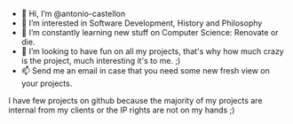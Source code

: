 - 👋 Hi, I’m @antonio-castellon
- 👀 I’m interested in Software Development, History and Philosophy
- 🌱 I’m constantly learning new stuff on Computer Science: Renovate or die.
- 💞️ I’m looking to have fun on all my projects, that's why how much crazy is the project, much interesting it's to me. ;)
- 📫 Send me an email in case that you need some new fresh view on your projects.

I have few projects on github because the majority of my projects are internal from my clients or the IP rights are not on my hands ;)
